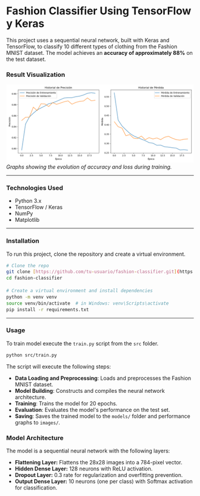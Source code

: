 # Fashion Classifier Using TensorFlow y Keras

This project uses a sequential neural network, built with Keras and TensorFlow, to classify 10 different types of clothing from the Fashion MNIST dataset. The model achieves an **accuracy of approximately 88%** on the test dataset.

### Result Visualization

![Training and Validation Graphs](images/training_history.png)
*Graphs showing the evolution of accuracy and loss during training.*

---
### Technologies Used
- Python 3.x
- TensorFlow / Keras
- NumPy
- Matplotlib

---
### Installation

To run this project, clone the repository and create a virtual environment. 

```bash
# Clone the repo
git clone [https://github.com/tu-usuario/fashion-classifier.git](https://github.com/tu-usuario/fashion-classifier.git)
cd fashion-classifier

# Create a virtual environment and install dependencies
python -m venv venv
source venv/bin/activate  # in Windows: venv\Scripts\activate
pip install -r requirements.txt
```

---
### Usage

To train model execute the `train.py` script from the `src` folder.

```bash
python src/train.py
```

The script will execute the following steps:
- **Data Loading and Preprocessing**: Loads and preprocesses the Fashion MNIST dataset.
- **Model Building**: Constructs and compiles the neural network architecture.
- **Training**: Trains the model for 20 epochs.
- **Evaluation**: Evaluates the model's performance on the test set.
- **Saving**: Saves the trained model to the `models/` folder and performance graphs to `images/`.

### Model Architecture 

The model is a sequential neural network with the following layers:
- **Flattening Layer:** Flattens the 28x28 images into a 784-pixel vector.
- **Hidden Dense Layer:** 128 neurons with ReLU activation.
- **Dropout Layer:** 0.3 rate for regularization and overfitting prevention.
- **Output Dense Layer:** 10 neurons (one per class) with Softmax activation for classification.
